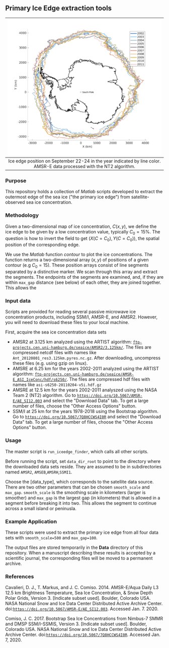 ## Primary Ice Edge extraction tools


|![Ice edge position on September 22-24 in the year indicated by line color.  AMSR-E data processed with the NT2 algorithm.](interannual_max_iceedge.png)|
|:--:|
|Ice edge position on September 22-24 in the year indicated by line color.  AMSR-E data processed with the NT2 algorithm.|


### Purpose

This repository holds a collection of *Matlab* scripts developed to extract the outermost edge of the sea ice ("the primary ice edge") from satellite-observed sea ice concentration.  

### Methodology

Given a two-dimensional map of ice concentration, $C(x,y)$, we define the ice edge to be given by a low concentration value, typically $C_0=15\%$.  The question is how to invert the field to get $(X(C=C_0), Y(C=C_0))$, the spatial position of the corresponding edge.

We use the *Matlab* function *contour* to plot the ice concentrations. The function returns a two-dimensional array $(x,y)$ of positions of a given contour (e.g $C_0=15$). These position arrays consist of line segments separated by a distinctive marker.  We scan through this array and extract the segments.  The endpoints of the segments are examined, and, if they are within `max_gap` distance (see below) of each other, they are joined together.  This allows the 

### Input data

Scripts are provided for reading several passive microwave ice concentration products, including SSM/I, AMSR-E, and AMSR2.  However, you will need to download these files to your local machine.

First, acquire the sea ice concentration data sets

* AMSR2 at 3.125 km analyzed using the ARTIST algorithm: [`ftp-projects.cen.uni-hamburg.de/seaice/AMSR2/3.125km/`](). The files are compressed netcdf files with names like `Ant_20120801_res3.125km.pyres.nc.gz`.  After downloading, uncompress these files (e.g. using gzip on linux).
* AMSRE at 6.25 km for the years 2002-2011 analyzed using the ARTIST algorithm: [`ftp-projects.cen.uni-hamburg.de/seaice/AMSR-E_ASI_IceConc/hdf/s6250/`](). The files are compressed hdf files with names like `asi-s6250-20110204-v5i.hdf.gz`
* AMSRE at 12.5 km for the years 2002-2011 analyszed using the NASA Team 2 (NT2) algorithm.  Go to [`https://doi.org/10.5067/AMSR-E/AE_SI12.003`]() and select the "Download Data" tab.  To get a large number of files, choose the "Other Access Options" button.
* SSM/I at 25 km for the years 1978-2018 using the Bootstrap algorithm.  Go to [`https://doi.org/10.5067/7Q8HCCWS4I0R`]() and select the "Download Data" tab.  To get a large number of files, choose the "Other Access Options" button.


### Usage 

The master script is `run_iceedge_finder`, which calls all other scripts.  

Before running the script, set `data_dir_root` to point to the directory where the downloaded data sets reside.  They are assumed to be in subdirectories named `AMSR2`, `AMSEB`,`AMSRH`,`SSMI1`.

Choose the [data_type], which corresponds to the satellite data source.  There are two other parameters that can be chosen `smooth_scale` and `max_gap`.  `smooth_scale` is the smoothing scale in kilometers (larger is smoother) and `max_gap` is the largest gap (in kilometers) that is allowed in a segment before breaking it into two.  This allows the segment to continue across a small island or peninusla.

### Example Application

These scripts were used to extract the primary ice edge from all four data sets with `smooth_scale=500` and `max_gap=100`. 

The output files are stored temporarily in the **Data** directory of this repository.  When a manuscript describing these results is accepted by a scientific journal, the corresponding files will be moved to a permanent archive.

### References

Cavalieri, D. J., T. Markus, and J. C. Comiso. 2014. AMSR-E/Aqua Daily L3 12.5 km Brightness Temperature, Sea Ice Concentration, & Snow Depth Polar Grids, Version 3. [Indicate subset used]. Boulder, Colorado USA. NASA National Snow and Ice Data Center Distributed Active Archive Center. doi:[`https://doi.org/10.5067/AMSR-E/AE_SI12.003`](). Accessed Jan. 7. 2020.

Comiso, J. C. 2017. Bootstrap Sea Ice Concentrations from Nimbus-7 SMMR and DMSP SSM/I-SSMIS, Version 3. [Indicate subset used]. Boulder, Colorado USA. NASA National Snow and Ice Data Center Distributed Active Archive Center. doi:[`https://doi.org/10.5067/7Q8HCCWS4I0R`]().  Accessed Jan. 7, 2020.

